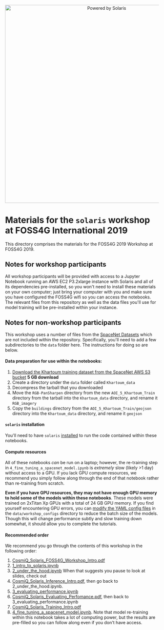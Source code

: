 <p align="center">
<img src="https://github.com/CosmiQ/solaris_tutorials/blob/master/Solaris_FOSS4G_2019/foss4g_solaris.png" width="650" alt="Powered by Solaris">
</p>

# Materials for the `solaris` workshop at FOSS4G International 2019

This directory comprises the materials for the FOSS4G 2019 Workshop at FOSS4G 2019.

## Notes for workshop participants

All workshop participants will be provided with access to a Jupyter Notebook running an AWS EC2 P3.2xlarge instance with Solaris and all of its dependencies pre-installed, so you won't need to install these materials on your own computer; just bring your computer with you and make sure you have configured the FOSS4G wifi so you can access the notebooks. The relevant files from this repository as well as the data files you'll use for model training will be pre-installed within your instance.

## Notes for non-workshop participants

This workshop uses a number of files from the [SpaceNet Datasets](https://spacenet.ai) which are not included within the repository. Specifically, you'll need to add a few subdirectories to the `data` folder here. The instructions for doing so are below.

#### Data preparation for use within the notebooks:

1. [Download the Khartoum training dataset from the SpaceNet AWS S3 bucket](http://s3.amazonaws.com/spacenet-dataset/spacenet-dataset/SpaceNet_Buildings_Dataset_Round2/spacenetV2_Train/AOI_5_Khartoum_Train.tar.gz) __5 GB download__
2. Create a directory under the `data` folder called `Khartoum_data`
3. Decompress the tarball that you downloaded
4. Move the `RGB-PanSharpen` directory from the new `AOI_5_Khartoum_Train` directory from the tarball into the `Khartoum_data` directory, and rename it `RGB_imagery`
5. Copy the `buildings` directory from the `AOI_5_Khartoum_Train/geojson` directory into the `Khartoum_data` directory, and rename it `geojson`

#### `solaris` installation
You'll need to have `solaris` [installed](https://solaris.readthedocs.io/en/latest/installation.html) to run the code contained within these notebooks.

#### Compute resources
All of these notebooks _can_ be run on a laptop; however, the re-training step in `4_fine_tuning_a_spacenet_model.ipynb` is _extremely_ slow (likely >1 day) without access to a GPU. If you lack GPU compute resources, we recommend you simply follow along through the end of that notebook rather than re-training from scratch.

__Even if you have GPU resources, they may not have enough GPU memory to hold some of the models within these notebooks__. These models were trained on 2xTitan Xp GPUs with a total of 24 GB GPU memory. If you find yourself encountering GPU errors, you can [modify the YAML config files](https://solaris.readthedocs.io/en/latest/tutorials/notebooks/creating_the_yaml_config_file.html) in the `data/workshop_configs` directory to reduce the batch size of the models. Though this will change performance subtly and slow training down somewhat, it should allow you to complete the tutorials.

#### Recommended order

We recommend you go through the contents of this workshop in the following order:
1. [CosmiQ_Solaris_FOSS4G_Workshop_Intro.pdf](https://github.com/CosmiQ/solaris_tutorials/blob/master/Solaris_FOSS4G_2019/CosmiQ_Solaris_FOSS4G_Workshop_Intro.pdf)
2. [1_intro_to_solaris.ipynb](https://github.com/CosmiQ/solaris_tutorials/blob/master/Solaris_FOSS4G_2019/1_intro_to_solaris.ipynb)
3. [2_under_the_hood.ipynb](https://github.com/CosmiQ/solaris_tutorials/blob/master/Solaris_FOSS4G_2019/2_under_the_hood.ipynb) When that suggests you pause to look at slides, check out
4. [CosmiQ_Solaris_Inference_Intro.pdf](https://github.com/CosmiQ/solaris_tutorials/blob/master/Solaris_FOSS4G_2019/CosmiQ_Solaris_Inference_Intro.pdf), then go back to 2_under_the_hood.ipynb.
5. [3_evaluating_performance.ipynb](https://github.com/CosmiQ/solaris_tutorials/blob/master/Solaris_FOSS4G_2019/3_evaluating_performance.ipynb)
6. [CosmiQ_Solaris_Evaluating_Perfomance.pdf](https://github.com/CosmiQ/solaris_tutorials/blob/master/Solaris_FOSS4G_2019/CosmiQ_Solaris_Evaluating_Perfomance.pdf), then back to 3_evaluating_performance.ipynb
7. [CosmiQ_Solaris_Training_Intro.pdf](https://github.com/CosmiQ/solaris_tutorials/blob/master/Solaris_FOSS4G_2019/CosmiQ_Solaris_Training_Intro.pdf)
8. [4_fine_tuning_a_spacenet_model.ipynb](https://github.com/CosmiQ/solaris_tutorials/blob/master/Solaris_FOSS4G_2019/4_fine_tuning_a_spacenet_model.ipynb). Note that model re-training within this notebook takes a lot of computing power, but the results are pre-filled so you can follow along even if you don't have access.
